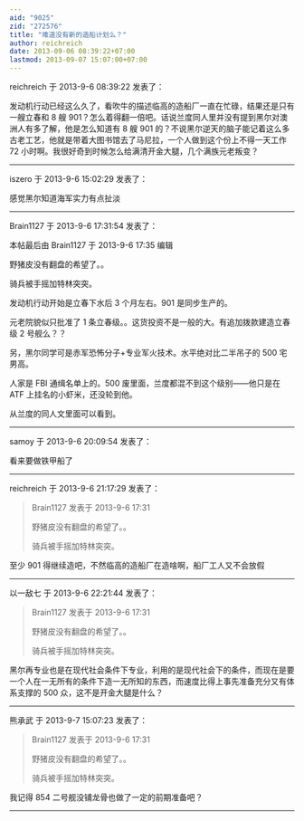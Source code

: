 ```yaml
---
aid: "9025"
zid: "272576"
title: "难道没有新的造船计划么？"
author: reichreich
date: 2013-09-06 08:39:22+07:00
lastmod: 2013-09-07 15:07:00+07:00
---
```


reichreich 于 2013-9-6 08:39:22 发表了：

发动机行动已经这么久了，看吹牛的描述临高的造船厂一直在忙碌，结果还是只有一艘立春和 8 艘 901？怎么着得翻一倍吧。话说兰度同人里并没有提到黑尔对澳洲人有多了解，他是怎么知道有 8 艘 901 的？不说黑尔逆天的脑子能记着这么多古老工艺，他就是带着大图书馆去了马尼拉，一个人做到这个份上不得一天工作 72 小时啊。我很好奇到时候怎么给满清开金大腿，几个满族元老叛变？

---

iszero 于 2013-9-6 15:02:29 发表了：

感觉黑尔知道海军实力有点扯淡

---

Brain1127 于 2013-9-6 17:31:54 发表了：

本帖最后由 Brain1127 于 2013-9-6 17:35 编辑

野猪皮没有翻盘的希望了。。

骑兵被手摇加特林突突。

发动机行动开始是立春下水后 3 个月左右。901 是同步生产的。

元老院貌似只批准了 1 条立春级。。这货投资不是一般的大。有追加拨款建造立春级 2 号舰么？？

另，黑尔同学可是赤军恐怖分子+专业军火技术。水平绝对比二半吊子的 500 宅男高。

人家是 FBI 通缉名单上的。500 废里面，兰度都混不到这个级别——他只是在 ATF 上挂名的小虾米，还没轮到他。

从兰度的同人文里面可以看到。

---

samoy 于 2013-9-6 20:09:54 发表了：

看来要做铁甲船了

---

reichreich 于 2013-9-6 21:17:29 发表了：

> Brain1127 发表于 2013-9-6 17:31
>
> 野猪皮没有翻盘的希望了。。
>
> 骑兵被手摇加特林突突。

至少 901 得继续造吧，不然临高的造船厂在造啥啊，船厂工人又不会放假

---

以一敌七 于 2013-9-6 22:21:44 发表了：

> Brain1127 发表于 2013-9-6 17:31
>
> 野猪皮没有翻盘的希望了。。
>
> 骑兵被手摇加特林突突。

黑尔再专业也是在现代社会条件下专业，利用的是现代社会下的条件，而现在是要一个人在一无所有的条件下造一无所知的东西，而速度比得上事先准备充分又有体系支撑的 500 众，这不是开金大腿是什么？

---

熊承武 于 2013-9-7 15:07:23 发表了：

> Brain1127 发表于 2013-9-6 17:31
>
> 野猪皮没有翻盘的希望了。。
>
> 骑兵被手摇加特林突突。

我记得 854 二号舰没铺龙骨也做了一定的前期准备吧？

---
